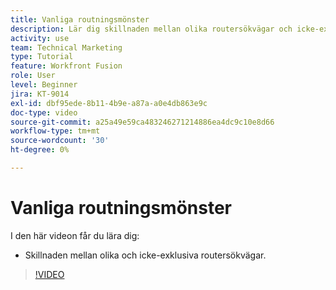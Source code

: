 ```yaml
---
title: Vanliga routningsmönster
description: Lär dig skillnaden mellan olika routersökvägar och icke-exklusiva sökvägar i [!DNL Adobe Workfront Fusion].
activity: use
team: Technical Marketing
type: Tutorial
feature: Workfront Fusion
role: User
level: Beginner
jira: KT-9014
exl-id: dbf95ede-8b11-4b9e-a87a-a0e4db863e9c
doc-type: video
source-git-commit: a25a49e59ca483246271214886ea4dc9c10e8d66
workflow-type: tm+mt
source-wordcount: '30'
ht-degree: 0%

---
```


# Vanliga routningsmönster

I den här videon får du lära dig:

* Skillnaden mellan olika och icke-exklusiva routersökvägar.

>[!VIDEO](https://video.tv.adobe.com/v/335273/?quality=12&learn=on)
